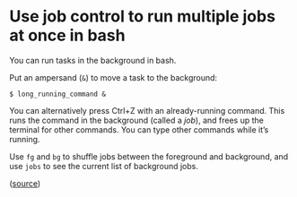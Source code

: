 # Use job control to run multiple jobs at once in bash

You can run tasks in the background in bash.

Put an ampersand (`&`) to move a task to the background:

```
$ long_running_command &
```

You can alternatively press Ctrl+Z with an already-running command. This runs the command in the background (called a *job*), and frees up the terminal for other commands. You can type other commands while it’s running.

Use `fg` and `bg` to shuffle jobs between the foreground and background, and use `jobs` to see the current list of background jobs.

([source](https://bash.cyberciti.biz/guide/Putting_jobs_in_background))